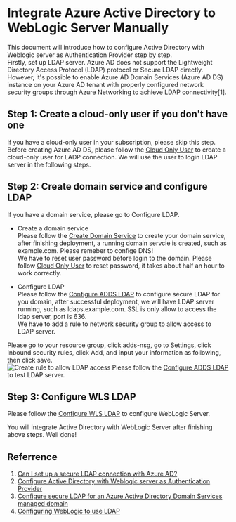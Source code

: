 
# Integrate Azure Active Directory to WebLogic Server Manually  
This document will introduce how to configure Active Directory with Weblogic server as Authentication Provider step by step.  
Firstly, set up LDAP server.  Azure AD does not support the Lightweight Directory Access Protocol (LDAP) protocol or Secure LDAP directly. However, it's possible to enable Azure AD Domain Services (Azure AD DS) instance on your Azure AD tenant with properly configured network security groups through Azure Networking to achieve LDAP connectivity[1].  

## Step 1: Create a cloud-only user if you don't have one  
If you have a cloud-only user in your subscription, please skip this step.  
Before creating Azure AD DS, please follow the [Cloud Only User](docs/cloud-only-user.md) to create a cloud-only user for LADP connection. We will use the user to login LDAP server in the following steps.  

## Step 2: Create domain service and configure LDAP  
If you have a domain service, please go to Configure LDAP.  
* Create a domain service  
Please follow the [Create Domain Service](docs/create-domain-service.md) to create your domain service, after finishing deployment, a running domain servcie is created, such as example.com. Please remeber to confige DNS!  
We have to reset user password before login to the domain. Please follow [Cloud Only User](docs/cloud-only-user.md) to reset password, it takes about half an hour to work correctly.  

* Configure LDAP  
Please follow the [Configure ADDS LDAP](docs/configure-ad-ds-ldap.md) to configure secure LDAP for you domain, after successful deployment, we will have LDAP server running, such as ldaps.example.com. SSL is only allow to access the ldap server, port is 636.  
We have to add a rule to network security group to allow access to LDAP server.  

Please go to your resource group, click adds-nsg, go to Settings, click Inbound security rules, click Add, and input your information as following, then click save.  
![Create rule to allow LDAP access](docs/images/img-allowldaps.PNG)
Please follow the [Configure ADDS LDAP](docs/configure-ad-ds-ldap.md) to test LDAP server.  

## Step 3: Configure WLS LDAP  
Please follow the [Configure WLS LDAP](docs/configure-wls-ldap.md) to configure WebLogic Server.  

You will integrate Active Directory with WebLogic Server after finishing above steps. Well done!  

## Referrence
1. [Can I set up a secure LDAP connection with Azure AD?](https://docs.microsoft.com/en-us/azure/active-directory/fundamentals/active-directory-faq)  
2. [Configure Active Directory with Weblogic server as Authentication Provider](https://insideclouldworld.wordpress.com/2016/08/21/configure-active-directory-with-weblogic-server-as-authentication-provider/)  
3. [Configure secure LDAP for an Azure Active Directory Domain Services managed domain](https://docs.microsoft.com/en-us/azure/active-directory-domain-services/tutorial-configure-ldaps)  
4. [Configuring WebLogic to use LDAP](https://docs.oracle.com/en/middleware/enterprise-data-quality/12.2.1.3/secure/configuring-weblogic-use-ldap.html#GUID-2E31FC0B-6934-441E-AA4B-3F57A70ABA68)  
